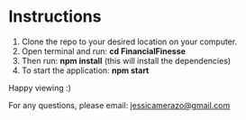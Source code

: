 # Instructions

1. Clone the repo to your desired location on your computer.
2. Open terminal and run: <b>cd FinancialFinesse</b>
3. Then run: <b>npm install</b> (this will install the dependencies)
4. To start the application: <b>npm start</b>

Happy viewing :)

For any questions, please email: jessicamerazo@gmail.com
